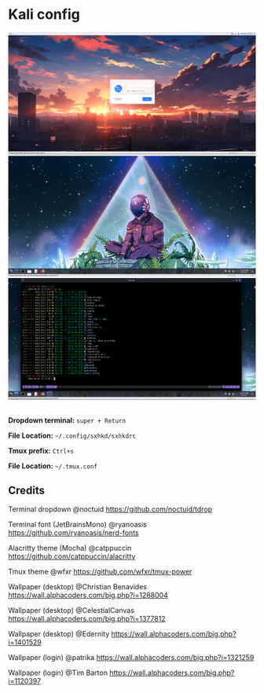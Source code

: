 # Kali config
![alt text](https://github.com/Devyat-XIII/kali-config/blob/main/result_images/login.png?raw=true)
![alt text](https://github.com/Devyat-XIII/kali-config/blob/main/result_images/desktop.png?raw=true)
![alt text](https://github.com/Devyat-XIII/kali-config/blob/main/result_images/term_tmuxv2.png?raw=true)
## 
**Dropdown terminal:** ```super + Return```

**File Location:** ```~/.config/sxhkd/sxhkdrc```

**Tmux prefix:** ```Ctrl+s```

**File Location:** ```~/.tmux.conf```

## Credits
Terminal dropdown @noctuid
https://github.com/noctuid/tdrop

Terminal font (JetBrainsMono) @ryanoasis 
https://github.com/ryanoasis/nerd-fonts

Alacritty theme (Mocha) @catppuccin
https://github.com/catppuccin/alacritty

Tmux theme @wfxr
https://github.com/wfxr/tmux-power

Wallpaper (desktop)
@Christian Benavides https://wall.alphacoders.com/big.php?i=1288004 

Wallpaper (desktop)
@CelestialCanvas https://wall.alphacoders.com/big.php?i=1377812

Wallpaper (desktop)
@Edernity https://wall.alphacoders.com/big.php?i=1401529

Wallpaper (login)
@patrika https://wall.alphacoders.com/big.php?i=1321259

Wallpaper (login)
@Tim Barton https://wall.alphacoders.com/big.php?i=1120397
